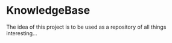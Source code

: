 # KnowledgeBase
The idea of this project is to be used as a repository of all things interesting...
